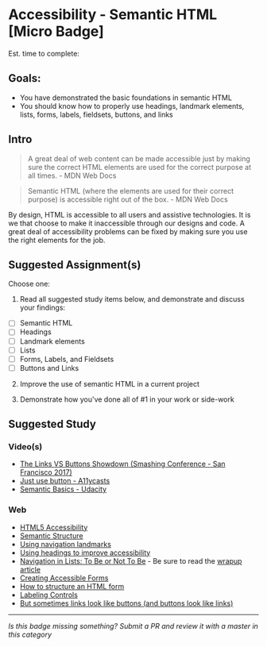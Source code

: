 Accessibility - Semantic HTML [Micro Badge]
===================================================

Est. time to complete:

Goals:
------

- You have demonstrated the basic foundations in semantic HTML
- You should know how to properly use headings, landmark elements, lists, forms, labels, fieldsets, buttons, and links


Intro
-----

> A great deal of web content can be made accessible just by making sure the correct HTML elements are used for the correct purpose at all times. - MDN Web Docs

> Semantic HTML (where the elements are used for their correct purpose) is accessible right out of the box. - MDN Web Docs

By design, HTML is accessible to all users and assistive technologies. It is we that choose to make it inaccessible through our designs and code. A great deal of accessibility problems can be fixed by making sure you use the right elements for the job.


Suggested Assignment(s)
---------------------

Choose one:

1) Read all suggested study items below, and demonstrate and discuss your findings:
- [ ] Semantic HTML
- [ ] Headings
- [ ] Landmark elements
- [ ] Lists
- [ ] Forms, Labels, and Fieldsets
- [ ] Buttons and Links

2) Improve the use of semantic HTML in a current project

3) Demonstrate how you've done all of #1 in your work or side-work


Suggested Study
---------------

### Video(s)
- [The Links VS Buttons Showdown (Smashing Conference - San Francisco 2017)](https://vimeo.com/214419495)
- [Just use button - A11ycasts](https://www.youtube.com/watch?v=CZGqnp06DnI)
- [Semantic Basics - Udacity](https://classroom.udacity.com/courses/ud891/lessons/7962141425/concepts/79631116490923)

### Web
- [HTML5 Accessibility](http://www.clarissapeterson.com/2012/11/html5-accessibility/)
- [Semantic Structure](https://webaim.org/techniques/semanticstructure/)
- [Using navigation landmarks](https://accessibility.blog.gov.uk/2016/05/27/using-navigation-landmarks/)
- [Using headings to improve accessibility](https://www.drupal.org/docs/7/creating-accessible-themes/using-headings-to-improve-accessibility)
- [Navigation in Lists: To Be or Not To Be](https://css-tricks.com/navigation-in-lists-to-be-or-not-to-be/) - Be sure to read the [wrapup article](https://css-tricks.com/wrapup-of-navigation-in-lists/)
- [Creating Accessible Forms](https://webaim.org/techniques/forms/controls)
- [How to structure an HTML form](https://developer.mozilla.org/en-US/docs/Learn/HTML/Forms/How_to_structure_an_HTML_form)
- [Labeling Controls](https://www.w3.org/WAI/tutorials/forms/labels/)
- [But sometimes links look like buttons (and buttons look like links)](https://medium.com/simple-human/but-sometimes-links-look-like-buttons-and-buttons-look-like-links-9b371c57b3d2)

-----

  *Is this badge missing something? Submit a PR and review it with a master in this category*
